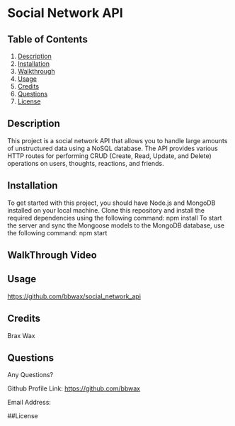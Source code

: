# Social Network API

## Table of Contents
1. [Description](#description)
2. [Installation](#Installation)
3. [Walkthrough](#walkthrough-video)
4. [Usage](#Usage)
5. [Credits](#Credits)
6. [Questions](#Questions)
7. [License](#License)

## Description <a id="description"></a>
This project is a social network API that allows you to handle large amounts of unstructured data using a NoSQL database. The API provides various HTTP routes for performing CRUD (Create, Read, Update, and Delete) operations on users, thoughts, reactions, and friends.

## Installation <a id="Installation"></a>
To get started with this project, you should have Node.js and MongoDB installed on your local machine. Clone this repository and install the required dependencies using the following command: npm install To start the server and sync the Mongoose models to the MongoDB database, use the following command: npm start 

## WalkThrough Video <a id="Walkthrough"></a>


## Usage <a id="Usage"></a>
https://github.com/bbwax/social_network_api


## Credits <a id="Credits"></a>
Brax Wax
 

## Questions <a id="Questions"></a>
Any Questions?

Github Profile Link:
https://github.com/bbwax

Email Address:



##License <a id="License"></a>
